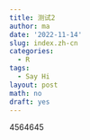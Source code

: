 ```yaml
---
title: 测试2
author: ma
date: '2022-11-14'
slug: index.zh-cn
categories:
  - R
tags:
  - Say Hi
layout: post
math: no
draft: yes
---
```


4564645